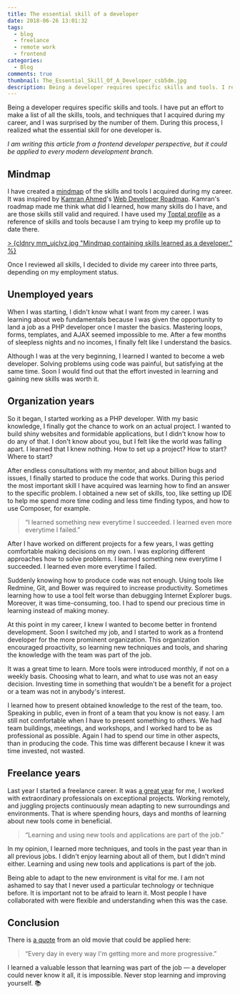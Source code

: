 ```yaml
---
title: The essential skill of a developer
date: 2018-06-26 13:01:32
tags:
  - blog
  - freelance
  - remote work
  - frontend
categories:
  - Blog
comments: true
thumbnail: The_Essential_Skill_Of_A_Developer_csb5dm.jpg
description: Being a developer requires specific skills and tools. I realized what the essential skill for one developer is.
---
```


Being a developer requires specific skills and tools. I have put an effort to make a list of all the skills, tools, and techniques that I acquired during my career, and I was surprised by the number of them. During this process, I realized what the essential skill for one developer is.

<!-- more -->

_I am writing this article from a frontend developer perspective, but it could be applied to every modern development branch._

## Mindmap

I have created a [mindmap] of the skills and tools I acquired during my career. It was inspired by [Kamran Ahmed]'s [Web Developer Roadmap]. Kamran's roadmap made me think what did I learned, how many skills do I have, and are those skills still valid and required. I have used my [Toptal profile] as a reference of skills and tools because I am trying to keep my profile up to date there.

[> {cldnry mm_ujclvz.jpg "Mindmap containing skills learned as a developer." %}](https://coggle.it/diagram/Wy9XDVsxfi3TaCnK/t/silvestar-bistrovi%C4%87-web-developer%2C-coder-toptal-freelancer)

Once I reviewed all skills, I decided to divide my career into three parts, depending on my employment status.

## Unemployed years

When I was starting, I didn't know what I want from my career. I was learning about web fundamentals because I was given the opportunity to land a job as a PHP developer once I master the basics. Mastering loops, forms, templates, and AJAX seemed impossible to me. After a few months of sleepless nights and no incomes, I finally felt like I understand the basics.

Although I was at the very beginning, I learned I wanted to become a web developer. Solving problems using code was painful, but satisfying at the same time. Soon I would find out that the effort invested in learning and gaining new skills was worth it.

## Organization years

So it began, I started working as a PHP developer. With my basic knowledge, I finally got the chance to work on an actual project. I wanted to build shiny websites and formidable applications, but I didn't know how to do any of that. I don't know about you, but I felt like the world was falling apart. I learned that I knew nothing. How to set up a project? How to start? Where to start?

After endless consultations with my mentor, and about billion bugs and issues, I finally started to produce the code that works. During this period the most important skill I have acquired was learning how to find an answer to the specific problem. I obtained a new set of skills, too, like setting up IDE to help me spend more time coding and less time finding typos, and how to use Composer, for example.

> “I learned something new everytime I succeeded. I learned even more everytime I failed.”

After I have worked on different projects for a few years, I was getting comfortable making decisions on my own. I was exploring different approaches how to solve problems. I learned something new everytime I succeeded. I learned even more everytime I failed.

Suddenly knowing how to produce code was not enough. Using tools like Redmine, Git, and Bower was required to increase productivity. Sometimes learning how to use a tool felt worse than debugging Internet Explorer bugs. Moreover, it was time-consuming, too. I had to spend our precious time in learning instead of making money.

At this point in my career, I knew I wanted to become better in frontend development. Soon I switched my job, and I started to work as a frontend developer for the more prominent organization. This organization encouraged proactivity, so learning new techniques and tools, and sharing the knowledge with the team was part of the job.

It was a great time to learn. More tools were introduced monthly, if not on a weekly basis. Choosing what to learn, and what to use was not an easy decision. Investing time in something that wouldn't be a benefit for a project or a team was not in anybody's interest.

I learned how to present obtained knowledge to the rest of the team, too. Speaking in public, even in front of a team that you know is not easy. I am still not comfortable when I have to present something to others. We had team buildings, meetings, and workshops, and I worked hard to be as professional as possible. Again I had to spend our time in other aspects, than in producing the code. This time was different because I knew it was time invested, not wasted.

## Freelance years

Last year I started a freelance career. It was [a great year] for me, I worked with extraordinary professionals on exceptional projects. Working remotely, and juggling projects continuously mean adapting to new surroundings and environments. That is where spending hours, days and months of learning about new tools come in beneficial.

> “Learning and using new tools and applications are part of the job.”

In my opinion, I learned more techniques, and tools in the past year than in all previous jobs. I didn't enjoy learning about all of them, but I didn't mind either. Learning and using new tools and applications is part of the job.

Being able to adapt to the new environment is vital for me. I am not ashamed to say that I never used a particular technology or technique before. It is important not to be afraid to learn it. Most people I have collaborated with were flexible and understanding when this was the case.

## Conclusion

There is [a quote] from an old movie that could be applied here:

> “Every day in every way I'm getting more and more progressive.”

I learned a valuable lesson that learning was part of the job — a developer could never know it all, it is impossible. Never stop learning and improving yourself. 📚

[mindmap]: https://coggle.it/diagram/Wy9XDVsxfi3TaCnK/t/silvestar-bistrovi%C4%87-web-developer%2C-coder-toptal-freelancer
[Toptal profile]: https://www.toptal.com/resume/silvestar-bistrovic#trust-nothing-but-brilliant-freelancers
[Web Developer Roadmap]: https://github.com/kamranahmedse/developer-roadmap
[Kamran Ahmed]: https://twitter.com/kamranahmedse
[a great year]: /articles/my-first-year-of-freelancing/
[Station]: https://getstation.com
[at the list of the applications and extensions]: https://apps.getstation.com/
[a quote]: https://www.youtube.com/watch?v=_X4x78j5cSk
